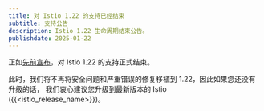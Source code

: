 ```yaml
---
title: 对 Istio 1.22 的支持已经结束
subtitle: 支持公告
description: Istio 1.22 生命周期结束公告。
publishdate: 2025-01-22
---
```


正如[先前宣布](/zh/news/support/announcing-1.22-eol/)，对 Istio 1.22 的支持正式结束。

此时，我们将不再将安全问题和严重错误的修复移植到 1.22，因此如果您还没有升级的话，
我们衷心建议您升级到最新版本的 Istio ({{<istio_release_name>}})。
